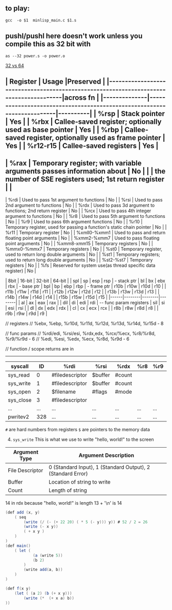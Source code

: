 ## to play: 
`gcc  -o $1  minlisp_main.c $1.s`

## pushl/pushl here doesn't work unless you compile this as 32 bit with 
`as --32 power.s -o power.o`

[32 vs 64](https://stackoverflow.com/questions/21679131/error-invalid-instruction-suffix-for-push/21680219)

| Register     | Usage                                                                  |Preserved |
|---------------------------------------------------------------------------------------|across fn |
|--------------|------------------------------------------------------------------------|----------|
| %rsp         | Stack pointer                                                          | Yes      |
| %rbx         | Callee-saved register; optionally used as base pointer                 | Yes      |
| %rbp         | Callee-saved register, optionally used as frame pointer                | Yes      |
| %r12-r15     | Callee-saved registers                                                 | Yes      |
----------------------------------------------------------------------------------------------------
| %rax         | Temporary register; with variable arguments passes information about 	| No	   |
|              | the number of SSE registers used; 1st return register    				|          |
----------------------------------------------------------------------------------------------------
| %rdi         | Used to pass 1st argument to functions                                 | No       |
| %rsi         | Used to pass 2nd argument to functions                                 | No       |
| %rdx         | Used to pass 3d argument to functions; 2nd return register             | No       |
| %rcx         | Used to pass 4th integer argument to functions                         | No       |
| %r8          | Used to pass 5th argument to functions                                 | No       |
| %r9          | Used to pass 6th argument functions                                    | No       |
| %r10         | Temporary register, used for passing a function's static chain pointer | No       |
| %r11         | Temporary register                                                     | No       |
| %xmll0-%xmm1 | Used to pass and return floating point arguments                       | No       |
| %xmm2-%xmm7  | Used to pass floating point arguments                                  | No       |
| %xmm8-xmm15  | Temporary registers                                                    | No       |
| %mmx0-%mmx7  | Temporary registers                                                    | No       |
| %st0         | Temporary register, used to return long double arguments               | No       |
| %st1         | Temporary registers; used to return long double arguments              | No       |
| %st2-%st7    | Temporary registers                                                    | No       |
| %fs          | Reserved for system use(as thread specific data register)              | No       |


| 8bit | 16-bit | 32-bit | 64-bit |
| spl  | sp     | esp    | rsp    | - stack ptr 
| bl   | bx     | ebx    | rbx    | - base ptr
| bpl  | bp     | ebp    | rbp    | - frame ptr
| r10b | r10w   | r10d   | r10    |
| r11b | r11w   | r11d   | r11    |
| r12b | r12w   | r12d   | r12    |
| r13b | r13w   | r13d   | r13    |
| r14b | r14w   | r14d   | r14    |
| r15b | r15w   | r15d   | r15    |
|------|--------|--------|--------|
| al   | ax     | eax    | rax    | 
| dil  | di     | edi    | rdi    | -- func param registers
| sil  | si     | esi    | rsi    |
| dl   | dx     | edx    | rdx    |
| cl   | cx     | ecx    | rcx    |
| r8b  | r8w    | r8d    | r8     |
| r9b  | r9w    | r9d    | r9     |

// registers
// %ebx, %ebp, %r10d, %r11d, %r12d, %r13d, %r14d, %r15d - 8

// func params
// %rdi/edi, %rsi/esi, %rdx,edx, %rcx/%ecx, %r8/%r8d, %r9/%r9d - 6
// %edi, %esi, %edx, %ecx, %r8d, %r9d - 6

// function / scope returns are in 

----

| syscall   	| ID  	| %rdi    	        | %rsi    	| %rdx   	| %r8 	| %r9 	| %r10  |
|-----------	|-----	|-----------------	|---------	|--------	|------	|------	|------	|
| sys_read  	| 0   	| #filedescriptor 	| $buffer 	| #count 	|      	|      	|      	|
| sys_write 	| 1   	| #filedescriptor 	| $buffer 	| #count 	|      	|      	|      	|
| sys_open  	| 2   	| $filename       	| #flags  	| #mode  	|      	|      	|      	|
| sys_close 	| 3   	| #filedescriptor 	|         	|        	|      	|      	|      	|
| ...       	| ... 	| ...             	| ...     	| ...    	| ...  	| ...  	| ...  	|
| pwritev2  	| 328 	| ...             	| ...     	| ...    	| ...  	| ...  	| ...  	|


`#` are hard numbers from registers
`$` are pointers to the memory data

4) `sys_write`
This is what we use to write "hello, world!" to the screen

| Argument Type   	| Argument Description                                        	|
|-----------------	|-------------------------------------------------------------	|
| File Descriptor 	| 0 (Standard Input), 1 (Standard Output), 2 (Standard Error) 	|
| Buffer          	| Location of string to write                                	|
| Count           	| Length of string                                            	|

14 in rdx because "hello, world!" is length 13 + '\n' is 14

```c#
(def add (x, y)
    ( seq 
        (write (/ (- (+ 22 20) ( * 5 (- y))) y)) # 52 / 2 = 26
        (write (- x y))
        ( + x y )
    )
)
(def main() 
    ( let (
            (a (write 5))
            (b 2)
        )
        (write add(a, b))
    )
)
```

```c#
(def f(x y)
    (let ( (a 2) (b (+ x y)))
        (write (*  (+ x a) b))
))
```